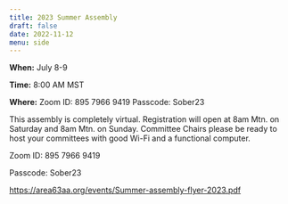 ```yaml
---
title: 2023 Summer Assembly
draft: false
date: 2022-11-12
menu: side
---
```


**When:** July 8-9
<!--more-->

**Time:** 8:00 AM MST

**Where:** Zoom ID: 895 7966 9419   Passcode: Sober23


This assembly is completely virtual. Registration will open at 8am Mtn. on Saturday and 8am Mtn. on Sunday. Committee Chairs please be ready to host your committees with good Wi-Fi and a functional computer. 

Zoom ID: 895 7966 9419

Passcode: Sober23


https://area63aa.org/events/Summer-assembly-flyer-2023.pdf